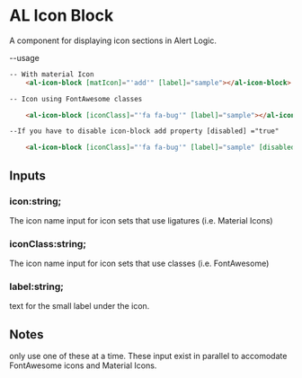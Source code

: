 # AL Icon Block

A component for displaying icon sections in Alert Logic.

--usage

``` html
-- With material Icon
    <al-icon-block [matIcon]="'add'" [label]="sample"></al-icon-block>

-- Icon using FontAwesome classes

    <al-icon-block [iconClass]="'fa fa-bug'" [label]="sample"></al-icon-block>

--If you have to disable icon-block add property [disabled] ="true"

    <al-icon-block [iconClass]="'fa fa-bug'" [label]="sample" [disabled]="true"></al-icon-block>

```

## Inputs

### icon:string;

The icon name input for icon sets that use ligatures (i.e. Material Icons)

### iconClass:string;

The icon name input for icon sets that use classes (i.e. FontAwesome)

### label:string;

text for the small label under the icon.

## Notes
only use one of these at a time. These input exist in parallel to accomodate FontAwesome icons and Material Icons.